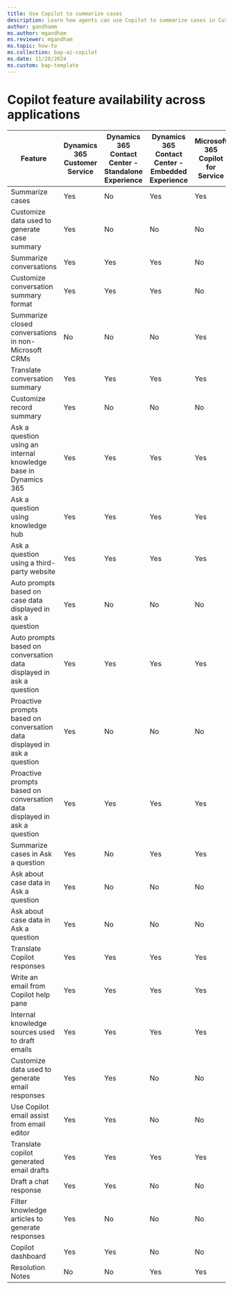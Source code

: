 ```yaml
---
title: Use Copilot to summarize cases
description: Learn how agents can use Copilot to summarize cases in Customer Service workspace.
author: gandhamm 
ms.author: mgandham 
ms.reviewer: mgandham
ms.topic: how-to 
ms.collection: bap-ai-copilot
ms.date: 11/28/2024
ms.custom: bap-template 
---
```


# Copilot feature availability across applications


| Feature                   | Dynamics 365 Customer Service | Dynamics 365 Contact Center - Standalone Experience | Dynamics 365 Contact Center - Embedded Experience | Microsoft 365 Copilot for Service |
|---------------------------|-------------------------------|-----------------------------------------------------|---------------------------------------------------|-----------------------------------|
| Summarize cases           | Yes                           | No                                                  | Yes                                               | Yes                               |
| Customize data used to generate case summary          | Yes                           | No                                                  | No                                               | No                             |
| Summarize conversations   | Yes                           | Yes                                                 | Yes                                               | No                                |
| Customize conversation summary format  | Yes                           | Yes                                                 | Yes                                               | No                                |
| Summarize closed conversations in non-Microsoft CRMs  | No                          | No                                               | No                                               | Yes                             |
| Translate conversation summary   | Yes                           | Yes                                                 | Yes                                               | Yes                               |
| Customize record summary | Yes                          | No                                               | No                                               | No                             |
| Ask a question using an internal knowledge base in Dynamics 365  | Yes                          | Yes                                               | Yes                                               | Yes                             |
| Ask a question using knowledge hub | Yes                          | Yes                                               | Yes                                               | Yes                             |
| Ask a question using a third-party website | Yes                          | Yes                                               | Yes                                               | Yes                             |
| Auto prompts based on case data displayed in ask a question | Yes                          | No                                               | No                                              | No |                            
| Auto prompts based on conversation data displayed in ask a question | Yes                          | Yes                                               | Yes                                              | Yes |  
| Proactive prompts based on conversation data displayed in ask a question | Yes                          | No                                               | No                                              | No |  
| Proactive prompts based on conversation data displayed in ask a question | Yes                          | Yes                                               | Yes                                              | Yes |  
|Summarize cases in Ask a question| Yes | No | Yes | Yes|
|Ask about case data in Ask a question| Yes | No | No | No|
|Ask about case data in Ask a question| Yes | No | No | No|
|Translate Copilot responses | Yes | Yes | Yes | Yes|
| Write an email from Copilot help pane | Yes | Yes | Yes | Yes |
| Internal knowledge sources used to draft emails | Yes| Yes | Yes| Yes|
| Customize data used to generate email responses | Yes | Yes | No | No|
| Use Copilot email assist from email editor | Yes | Yes | No| No|
|Translate copilot generated email drafts | Yes | Yes | Yes | Yes|
| Draft a chat response | Yes | Yes | No | No|
| Filter knowledge articles to generate responses | Yes | No | No | No |
| Copilot dashboard | Yes | Yes | No | No|
|Resolution Notes| No | No | Yes | Yes |
